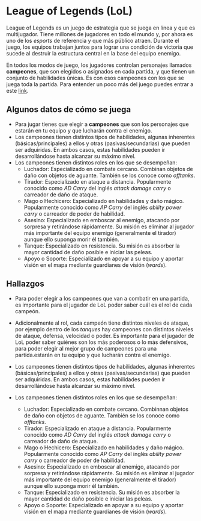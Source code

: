 # League of Legends (LoL)

League of Legends es un juego de estrategia que se juega en línea y que es
multijugador. Tiene millones de jugadores en todo el mundo y, por ahora es uno
de los _esports_ de referencia y que más público atraen.
Durante el juego, los equipos trabajan juntos para lograr una
condición de victoria que sucede al destruir la estructura central en la base
del equipo enemigo.

En todos los modos de juego, los jugadores controlan
personajes llamados **campeones**, que son elegidos o asignados en cada partida,
y que tienen un conjunto de habilidades únicas. Es con esos campeones con los
que se juega toda la partida. Para entender un poco más del juego puedes entrar
a este [link](https://www.redbull.com/es-es/5-consejos-empezar-jugar-league-of-legends#targetText=Lo%20primero%20que%20tienes%20que,donde%20lucha%20cinco%20contra%20cinco).

## Algunos datos de cómo se juega

* Para jugar tienes que elegir a **campeones** que son los personajes que
estarán en tu equipo y que lucharán contra el enemigo.
* Los campeones tienen distintos tipos de habilidades, algunas inherentes
  (básicas/principales) a ellos y otras (pasivas/secundarias) que pueden ser
  adquiridas. En ambos casos, estas habilidades pueden ir desarrollándose hasta
  alcanzar su máximo nivel.
* Los campeones tienen distintos roles en los que se desempeñan:
  - Luchador: Especializado en combate cercano. Combinan objetos de daño con
    objetos de aguante. También se los conoce como _offtanks_.
  - Tirador: Especializado en ataque a distancia. Popularmente conocido como
    _AD Carry_ del inglés _attack damage carry_ o carreador de daño de ataque.
  - Mago o Hechicero: Especializado en habilidades y daño mágico. Popularmente
    conocido como _AP Carry_ del inglés _ability power carry_ o carreador de
    poder de habilidad.
  - Asesino: Especializado en emboscar al enemigo, atacando por sorpresa y
    retirándose rápidamente. Su misión es eliminar al jugador más importante del
    equipo enemigo (generalmente el tirador) aunque ello suponga morir él
    también.
  - Tanque: Especializado en resistencia. Su misión es absorber la mayor
    cantidad de daño posible e iniciar las peleas.
  - Apoyo o Soporte: Especializado en apoyar a su equipo y aportar visión en el
    mapa mediante guardianes de visión (_wards_).

## Hallazgos

* Para poder elegir a los campeones que van a combatir en una partida, es
  importante para el jugador de LoL poder saber cuál es el rol de cada campeón.
* Adicionalmente al rol, cada campeón tiene distintos niveles de ataque, por
  ejemplo dentro de los _tanques_ hay campeones con distintos niveles de ataque,
  defensa, velocidad o poder. Es importante para el jugador de LoL poder saber
  quiénes son los más poderosos o lo más defensivos, para poder elegir al mejor
  grupo de campeones para una partida.estarán
  en tu equipo y que lucharán contra el enemigo.
* Los campeones tienen distintos tipos de habilidades, algunas inherentes
  (básicas/principales) a ellos y otras (pasivas/secundarias) que pueden ser
  adquiridas. En ambos casos, estas habilidades pueden ir desarrollándose hasta
  alcanzar su máximo nivel.
* Los campeones tienen distintos roles en los que se desempeñan:

  - Luchador: Especializado en combate cercano. Combinnan objetos de daño con
    objetos de aguante. También se los conoce como _offtanks_.
  - Tirador: Especializado en ataque a distancia. Popularmente conocido como
    _AD Carry_ del inglés _attack damage carry_ o carreador de daño de ataque.
  - Mago o Hechicero: Especializado en habilidades y daño mágico. Popularmente
    conocido como _AP Carry_ del inglés _ability power carry_ o carreador de
    poder de habilidad.
  - Asesino: Especializado en emboscar al enemigo, atacando por sorpresa y
    retirándose rápidamente. Su misión es eliminar al jugador más importante del
    equipo enemigo (generalmente el tirador) aunque ello suponga morir él
    también.
  - Tanque: Especializado en resistencia. Su misión es absorber la mayor
    cantidad de daño posible e iniciar las peleas.
  - Apoyo o Soporte: Especializado en apoyar a su equipo y aportar visión en el
    mapa mediante guardianes de visión (_wards_).
